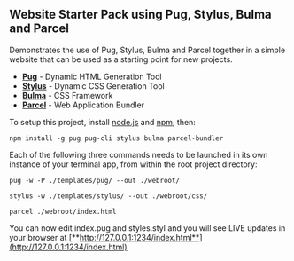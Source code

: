 ## Website Starter Pack using Pug, Stylus, Bulma and Parcel

Demonstrates the use of Pug, Stylus, Bulma and Parcel together in a simple website that can be used as a starting point for new projects.

* [**Pug**](https://pugjs.org/) - Dynamic HTML Generation Tool
* [**Stylus**](http://stylus-lang.com/) - Dynamic CSS Generation Tool
* [**Bulma**](https://bulma.io/) - CSS Framework
* [**Parcel**](https://parceljs.org/) - Web Application Bundler

To setup this project, install [node.js](https://nodejs.org/) and [npm](https://www.npmjs.com/), then:

`npm install -g pug pug-cli stylus bulma parcel-bundler`

Each of the following three commands needs to be launched in its own instance of your terminal app, from within the root project directory:

`pug -w -P ./templates/pug/ --out ./webroot/`

`stylus -w ./templates/stylus/ --out ./webroot/css/`

`parcel ./webroot/index.html`

You can now edit index.pug and styles.styl and you will see LIVE updates in your browser at [**http://127.0.0.1:1234/index.html**](http://127.0.0.1:1234/index.html)
